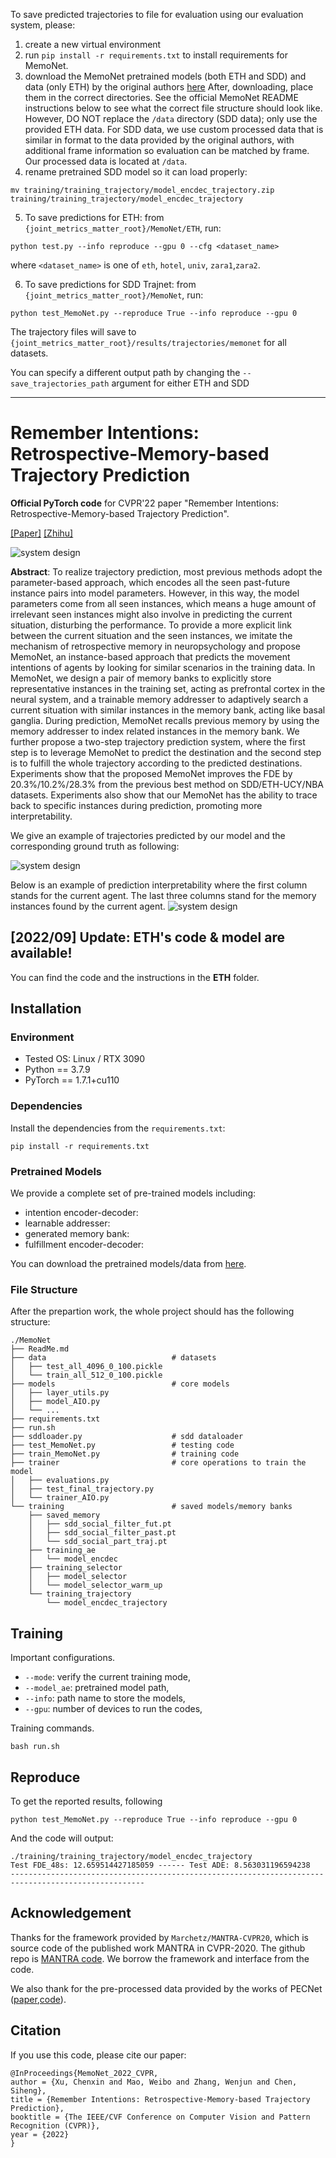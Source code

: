 To save predicted trajectories to file for evaluation using our evaluation system, please:
1. create a new virtual environment
2. run `pip install -r requirements.txt` to install requirements for MemoNet.
3. download the MemoNet pretrained models (both ETH and SDD) and data (only ETH) by the original authors [here](https://drive.google.com/drive/folders/1qx5vbNgyM9aMH9jB_F07w3QIxzzi6StW%20%201qx5vbNgyM9aMH9jB_F07w3QIxzzi6StW) After, downloading, place them in the correct directories. See the official MemoNet README instructions below to see what the correct file structure should look like. However, DO NOT replace the `/data` directory (SDD data); only use the provided ETH data.
For SDD data, we use custom processed data that is similar in format to the data provided by the original authors, with additional frame information so evaluation can be matched by frame. 
Our processed data is located at `/data`. 
4. rename pretrained SDD model so it can load properly:

`mv training/training_trajectory/model_encdec_trajectory.zip  training/training_trajectory/model_encdec_trajectory`

5. To save predictions for ETH: from `{joint_metrics_matter_root}/MemoNet/ETH`, run:

`python test.py --info reproduce --gpu 0 --cfg <dataset_name>`

where `<dataset_name>` is one of `eth`, `hotel`, `univ`, `zara1`,`zara2`.

6. To save predictions for SDD Trajnet: from `{joint_metrics_matter_root}/MemoNet`, run:

`python test_MemoNet.py --reproduce True --info reproduce --gpu 0`

The trajectory files will save to `{joint_metrics_matter_root}/results/trajectories/memonet` for all datasets.

You can specify a different output path by changing the `--save_trajectories_path` argument for either ETH and SDD

---------------------------------------------

# Remember Intentions: Retrospective-Memory-based Trajectory Prediction

**Official PyTorch code** for CVPR'22 paper "Remember Intentions: Retrospective-Memory-based Trajectory Prediction".

[[Paper]](https://arxiv.org/abs/2203.11474)&nbsp;[[Zhihu]](https://zhuanlan.zhihu.com/p/492362530)

![system design](./imgs/memonet.jpg)

**Abstract**: To realize trajectory prediction, most previous methods adopt the parameter-based approach, which encodes all the seen past-future instance pairs into model parameters. However, in this way, the model parameters come from all seen instances, which means a huge amount of irrelevant seen instances might also involve in predicting the current situation, disturbing the performance. To provide a more explicit link between the current situation and the seen instances, we imitate the mechanism of retrospective memory in neuropsychology and propose MemoNet, an instance-based approach that predicts the movement intentions of agents by looking for similar scenarios in the training data. In MemoNet, we design a pair of memory banks to explicitly store representative instances in the training set, acting as prefrontal cortex in the neural system, and a trainable memory addresser to adaptively search a current situation with similar instances in the memory bank, acting like basal ganglia. During prediction, MemoNet recalls previous memory by using the memory addresser to index related instances in the memory bank. We further propose a two-step trajectory prediction system, where the first step is to leverage MemoNet to predict the destination and the second step is to fulfill the whole trajectory according to the predicted destinations. Experiments show that the proposed MemoNet improves the FDE by 20.3\%/10.2\%/28.3\% from the previous best method on SDD/ETH-UCY/NBA datasets. Experiments also show that our MemoNet has the ability to trace back to specific instances during prediction, promoting more interpretability.


We give an example of trajectories predicted by our model and the corresponding ground truth as following:

![system design](./imgs/predictions.png)

Below is an example of prediction interpretability where the first column stands for the current agent. The last three columns stand for the memory instances found by the current agent.
![system design](./imgs/interpretability.png)


## [2022/09] Update: ETH's code & model are available!

You can find the code and the instructions in the **ETH** folder.

## Installation

### Environment

* Tested OS: Linux / RTX 3090
* Python == 3.7.9
* PyTorch == 1.7.1+cu110

### Dependencies

Install the dependencies from the `requirements.txt`:
```linux
pip install -r requirements.txt
```

### Pretrained Models

We provide a complete set of pre-trained models including:

* intention encoder-decoder:
* learnable addresser:
* generated memory bank:
* fulfillment encoder-decoder:

You can download the pretrained models/data from [here](https://drive.google.com/drive/folders/1qx5vbNgyM9aMH9jB_F07w3QIxzzi6StW?usp=sharing).


### File Structure

After the prepartion work, the whole project should has the following structure:

```
./MemoNet
├── ReadMe.md
├── data                            # datasets
│   ├── test_all_4096_0_100.pickle
│   └── train_all_512_0_100.pickle
├── models                          # core models
│   ├── layer_utils.py
│   ├── model_AIO.py
│   └── ...
├── requirements.txt
├── run.sh
├── sddloader.py                    # sdd dataloader
├── test_MemoNet.py                 # testing code
├── train_MemoNet.py                # training code
├── trainer                         # core operations to train the model
│   ├── evaluations.py
│   ├── test_final_trajectory.py
│   └── trainer_AIO.py
└── training                        # saved models/memory banks
    ├── saved_memory
    │   ├── sdd_social_filter_fut.pt
    │   ├── sdd_social_filter_past.pt
    │   └── sdd_social_part_traj.pt
    ├── training_ae
    │   └── model_encdec
    ├── training_selector
    │   ├── model_selector
    │   └── model_selector_warm_up
    └── training_trajectory
        └── model_encdec_trajectory
```



## Training

Important configurations.

* `--mode`: verify the current training mode, 
* `--model_ae`: pretrained model path,
* `--info`: path name to store the models,
* `--gpu`: number of devices to run the codes,

Training commands.

```linux
bash run.sh
```


## Reproduce

To get the reported results, following

```linux
python test_MemoNet.py --reproduce True --info reproduce --gpu 0
```

And the code will output: 

```linux
./training/training_trajectory/model_encdec_trajectory
Test FDE_48s: 12.659514427185059 ------ Test ADE: 8.563031196594238
----------------------------------------------------------------------------------------------------
```



## Acknowledgement

Thanks for the framework provided by `Marchetz/MANTRA-CVPR20`, which is source code of the published work MANTRA in CVPR-2020. The github repo is [MANTRA code](https://github.com/Marchetz/MANTRA-CVPR20). We borrow the framework and interface from the code.

We also thank for the pre-processed data provided by the works of PECNet ([paper](https://link.springer.com/chapter/10.1007%2F978-3-030-58536-5_45),[code](https://github.com/j2k0618/PECNet_nuScenes)).

## Citation

If you use this code, please cite our paper:

```
@InProceedings{MemoNet_2022_CVPR,
author = {Xu, Chenxin and Mao, Weibo and Zhang, Wenjun and Chen, Siheng},
title = {Remember Intentions: Retrospective-Memory-based Trajectory Prediction},
booktitle = {The IEEE/CVF Conference on Computer Vision and Pattern Recognition (CVPR)},
year = {2022}
}
```
